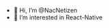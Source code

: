 - 👋 Hi, I’m @NacNetizen
- 👀 I’m interested in React-Native


<!---
NacNetizen/NacNetizen is a ✨ special ✨ repository because its `README.md` (this file) appears on your GitHub profile.
You can click the Preview link to take a look at your changes.
--->

